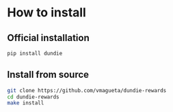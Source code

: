 # How to install

## Official installation

```py
pip install dundie
```


## Install from source

```bash
git clone https://github.com/vmagueta/dundie-rewards
cd dundie-rewards
make install
```
